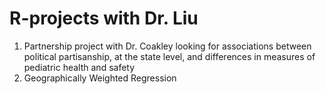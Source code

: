 # R-projects with Dr. Liu

1. Partnership project with Dr. Coakley looking for associations between political partisanship, at the state level, and differences in measures of pediatric health and safety
2. Geographically Weighted Regression
